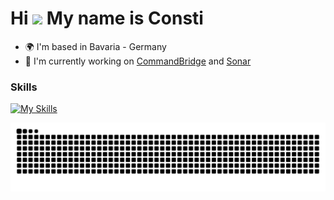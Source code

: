 Hi ![](https://user-images.githubusercontent.com/18350557/176309783-0785949b-9127-417c-8b55-ab5a4333674e.gif) My name is Consti
==============================================================================================================================

* 🌍  I'm based in Bavaria - Germany
* 🚀  I'm currently working on [CommandBridge](https://github.com/72-S/CommandBridge) and [Sonar](https://github.com/72-S/Sonar)

### Skills
[![My Skills](https://skillicons.dev/icons?i=c,cpp,rust,java,linux,arch,neovim)](https://skillicons.dev)


<img src="https://raw.githubusercontent.com/72-S/72-S/output/snake.svg" alt="Snake animation" />

